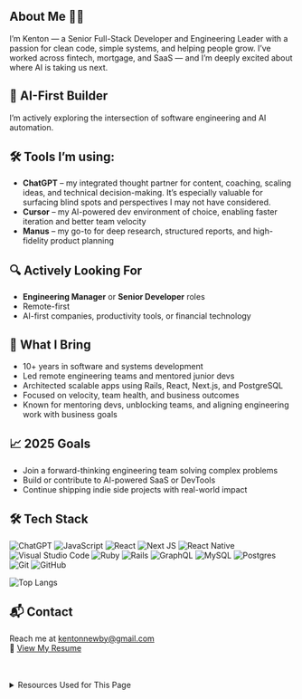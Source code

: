 ## About Me 👋🏽

I’m Kenton — a Senior Full-Stack Developer and Engineering Leader with a passion for clean code, simple systems, and helping people grow. I’ve worked across fintech, mortgage, and SaaS — and I’m deeply excited about where AI is taking us next.

## 🤖 AI-First Builder
I’m actively exploring the intersection of software engineering and AI automation.

## 🛠 Tools I’m using:
- **ChatGPT** – my integrated thought partner for content, coaching, scaling ideas, and technical decision-making. It’s especially valuable for surfacing blind spots and perspectives I may not have considered.
- **Cursor** – my AI-powered dev environment of choice, enabling faster iteration and better team velocity 
- **Manus** – my go-to for deep research, structured reports, and high-fidelity product planning

## 🔍 Actively Looking For
- **Engineering Manager** or **Senior Developer** roles  
- Remote-first 
- AI-first companies, productivity tools, or financial technology

## 🧠 What I Bring
- 10+ years in software and systems development
- Led remote engineering teams and mentored junior devs
- Architected scalable apps using Rails, React, Next.js, and PostgreSQL
- Focused on velocity, team health, and business outcomes
- Known for mentoring devs, unblocking teams, and aligning engineering work with business goals

## 📈 2025 Goals
- Join a forward-thinking engineering team solving complex problems
- Build or contribute to AI-powered SaaS or DevTools
- Continue shipping indie side projects with real-world impact

## 🛠️ Tech Stack
![ChatGPT](https://img.shields.io/badge/chatGPT-74aa9c?style=for-the-badge&logo=openai&logoColor=white)
![JavaScript](https://img.shields.io/badge/javascript-%23323330.svg?style=for-the-badge&logo=javascript&logoColor=%23F7DF1E)
![React](https://img.shields.io/badge/react-%2320232a.svg?style=for-the-badge&logo=react&logoColor=%2361DAFB)
![Next JS](https://img.shields.io/badge/Next-black?style=for-the-badge&logo=next.js&logoColor=white)
![React Native](https://img.shields.io/badge/react_native-%2320232a.svg?style=for-the-badge&logo=react&logoColor=%2361DAFB)
![Visual Studio Code](https://img.shields.io/badge/Visual%20Studio%20Code-0078d7.svg?style=for-the-badge&logo=visual-studio-code&logoColor=white)
![Ruby](https://img.shields.io/badge/ruby-%23CC342D.svg?style=for-the-badge&logo=ruby&logoColor=white)
![Rails](https://img.shields.io/badge/rails-%23CC0000.svg?style=for-the-badge&logo=ruby-on-rails&logoColor=white)
![GraphQL](https://img.shields.io/badge/-GraphQL-E10098?style=for-the-badge&logo=graphql&logoColor=white)
![MySQL](https://img.shields.io/badge/mysql-4479A1.svg?style=for-the-badge&logo=mysql&logoColor=white)
![Postgres](https://img.shields.io/badge/postgres-%23316192.svg?style=for-the-badge&logo=postgresql&logoColor=white)
![Git](https://img.shields.io/badge/git-%23F05033.svg?style=for-the-badge&logo=git&logoColor=white)
![GitHub](https://img.shields.io/badge/github-%23121011.svg?style=for-the-badge&logo=github&logoColor=white)

![Top Langs](https://github-readme-stats.vercel.app/api/top-langs/?username=kenton&layout=compact)


## 📬 Contact
Reach me at kentonnewby@gmail.com  
📄 [View My Resume](https://www.dropbox.com/scl/fi/bars95ipn5ov5u90o3ibi/Kenton-Newby-Resume.pdf?rlkey=84p5sk4ecg30zd14q4zx54y8x&dl=0)



<br />
<br />

<details>
  <summary>Resources Used for This Page</summary>
  <br />
  
  * [Markdown Badges](https://github.com/Ileriayo/markdown-badges)
</details>
